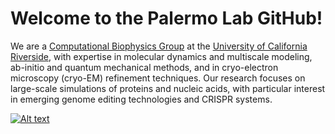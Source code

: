 # Welcome to the Palermo Lab GitHub!
We are a [Computational Biophysics Group](https://palermolab.com/) at the [University of California Riverside](https://www.ucr.edu/), with expertise in molecular dynamics and multiscale modeling, ab-initio and quantum mechanical methods, and in cryo-electron microscopy (cryo-EM) refinement techniques. Our research focuses on large-scale simulations of proteins and nucleic acids, with particular interest in emerging genome editing technologies and CRISPR systems.

[![Alt text](https://img.youtube.com/vi/zz0tXYgF_7A/0.jpg)](https://youtu.be/zz0tXYgF_7A)

